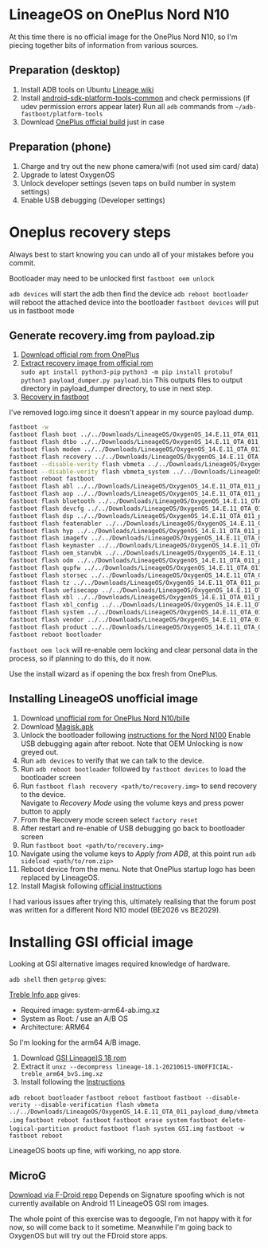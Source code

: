 # LineageOS on OnePlus Nord N10

At this time there is no official image for the OnePlus Nord N10, so I'm piecing together bits of information from various sources.

## Preparation (desktop)

1. Install ADB tools on Ubuntu [Lineage wiki](https://wiki.lineageos.org/adb_fastboot_guide.html#installing-adb-and-fastboot)
1. Install [android-sdk-platform-tools-common](https://developer.android.com/studio/run/device) and check permissions (if udev permission errors appear later)
   Run all `adb` commands from `~/adb-fastboot/platform-tools` 
1. Download [OnePlus official build](https://www.oneplus.com/uk/support/softwareupgrade/details?code=PM1605857280263) just in case 


## Preparation (phone)

1. Charge and try out the new phone camera/wifi (not used sim card/ data)
1. Upgrade to latest OxygenOS
1. Unlock developer settings (seven taps on build number in system settings)
1. Enable USB debugging (Developer settings)


# Oneplus recovery steps

Always best to start knowing you can undo all of your mistakes before you commit.

Bootloader may need to be unlocked first `fastboot oem unlock`

`adb devices` will start the adb then find the device
`adb reboot bootloader` will reboot the attached device into the bootloader
`fastboot devices` will put us in fastboot mode

## Generate recovery.img from payload.zip

1. [Download official rom from OnePlus](https://www.oneplus.com/uk/support/softwareupgrade/details?code=PM1605857280263)  
1. [Extract recovery image from official rom](https://www.droidwin.com/extract-stock-recovery-oneplus-oxygenos-stock-rom/)  
   `sudo apt install python3-pip`
   `python3 -m pip install protobuf`
   `python3 payload_dumper.py payload.bin` 
   This outputs files to output directory in payload_dumper directory, to use in next step.
1. [Recovery in fastboot](https://www.droidwin.com/restore-oneplus-nord-stock-fastboot-commands/)

I've removed logo.img since it doesn't appear in my source payload dump.
```bash
fastboot -w
fastboot flash boot ../../Downloads/LineageOS/OxygenOS_14.E.11_OTA_011_payload_dump/boot.img
fastboot flash dtbo ../../Downloads/LineageOS/OxygenOS_14.E.11_OTA_011_payload_dump/dtbo.img
fastboot flash modem ../../Downloads/LineageOS/OxygenOS_14.E.11_OTA_011_payload_dump/modem.img
fastboot flash recovery ../../Downloads/LineageOS/OxygenOS_14.E.11_OTA_011_payload_dump/recovery.img
fastboot --disable-verity flash vbmeta ../../Downloads/LineageOS/OxygenOS_14.E.11_OTA_011_payload_dump/vbmeta.img
fastboot --disable-verity flash vbmeta_system ../../Downloads/LineageOS/OxygenOS_14.E.11_OTA_011_payload_dump/vbmeta_system.img
fastboot reboot fastboot
fastboot flash abl ../../Downloads/LineageOS/OxygenOS_14.E.11_OTA_011_payload_dump/abl.img
fastboot flash aop ../../Downloads/LineageOS/OxygenOS_14.E.11_OTA_011_payload_dump/aop.img
fastboot flash bluetooth ../../Downloads/LineageOS/OxygenOS_14.E.11_OTA_011_payload_dump/bluetooth.img
fastboot flash devcfg ../../Downloads/LineageOS/OxygenOS_14.E.11_OTA_011_payload_dump/devcfg.img
fastboot flash dsp ../../Downloads/LineageOS/OxygenOS_14.E.11_OTA_011_payload_dump/dsp.img
fastboot flash featenabler ../../Downloads/LineageOS/OxygenOS_14.E.11_OTA_011_payload_dump/featenabler.img
fastboot flash hyp ../../Downloads/LineageOS/OxygenOS_14.E.11_OTA_011_payload_dump/hyp.img
fastboot flash imagefv ../../Downloads/LineageOS/OxygenOS_14.E.11_OTA_011_payload_dump/imagefv.img
fastboot flash keymaster ../../Downloads/LineageOS/OxygenOS_14.E.11_OTA_011_payload_dump/keymaster.img
fastboot flash oem_stanvbk ../../Downloads/LineageOS/OxygenOS_14.E.11_OTA_011_payload_dump/oem_stanvbk.img
fastboot flash odm ../../Downloads/LineageOS/OxygenOS_14.E.11_OTA_011_payload_dump/odm.img
fastboot flash qupfw ../../Downloads/LineageOS/OxygenOS_14.E.11_OTA_011_payload_dump/qupfw.img
fastboot flash storsec ../../Downloads/LineageOS/OxygenOS_14.E.11_OTA_011_payload_dump/storsec.img
fastboot flash tz ../../Downloads/LineageOS/OxygenOS_14.E.11_OTA_011_payload_dump/tz.img
fastboot flash uefisecapp ../../Downloads/LineageOS/OxygenOS_14.E.11_OTA_011_payload_dump/uefisecapp.img
fastboot flash xbl ../../Downloads/LineageOS/OxygenOS_14.E.11_OTA_011_payload_dump/xbl.img
fastboot flash xbl_config ../../Downloads/LineageOS/OxygenOS_14.E.11_OTA_011_payload_dump/xbl_config.img
fastboot flash system ../../Downloads/LineageOS/OxygenOS_14.E.11_OTA_011_payload_dump/system.img
fastboot flash vendor ../../Downloads/LineageOS/OxygenOS_14.E.11_OTA_011_payload_dump/vendor.img
fastboot flash product ../../Downloads/LineageOS/OxygenOS_14.E.11_OTA_011_payload_dump/product.img
fastboot reboot bootloader
```

`fastboot oem lock` will re-enable oem locking and clear personal data in the process, so if planning to do this, do it now.

Use the install wizard as if opening the box fresh from OnePlus.












## Installing LineageOS unofficial image

1. Download [unofficial rom for OnePlus Nord N10/bille](https://forum.xda-developers.com/t/rom-unofficial-lineageos-18-1-oneplus-nord-n10-billie.4255655/)
1. Download [Magisk.apk](https://github.com/topjohnwu/Magisk/releases)
1. Unlock the bootloader following [instructions for the Nord N100](https://wiki.lineageos.org/devices/avicii/install)
   Enable USB debugging again after reboot.  Note that OEM Unlocking is now greyed out.
1. Run `adb devices` to verify that we can talk to the device.
1. Run `adb reboot bootloader` followed by `fastboot devices` to load the bootloader screen
1. Run `fastboot flash recovery <path/to/recovery.img>` to send recovery to the device.  
   Navigate to _Recovery Mode_ using the volume keys and press power button to apply
1. From the Recovery mode screen select `factory reset`
1. After restart and re-enable of USB debugging go back to bootloader screen
1. Run `fastboot boot <path/to/recovery.img>`
1. Navigate using the volume keys to _Apply from ADB_, at this point run `adb sideload <path/to/rom.zip>`
1. Reboot device from the menu.  Note that OnePlus startup logo has been replaced by LineageOS.
1. Install Magisk following [official instructions](https://topjohnwu.github.io/Magisk/install.html)

I had various issues after trying this, ultimately realising that the forum post was written for a different Nord N10 model (BE2026 vs BE2029).  



# Installing GSI official image

Looking at GSI alternative images required knowledge of hardware. 

`adb shell` then `getprop` gives:  

[ro.vendor.product.cpu.abilist]: [arm64-v8a,armeabi-v7a,armeabi]
[ro.vendor.product.cpu.abilist32]: [armeabi-v7a,armeabi]
[ro.vendor.product.cpu.abilist64]: [arm64-v8a]

[Treble Info app](https://github.com/penn5/TrebleCheck) gives:
- Required image: system-arm64-ab.img.xz
- System as Root: / use an A/B OS
- Architecture: ARM64

So I'm looking for the arm64 A/B image.

1. Download [GSI Lineage)S 18 rom](https://forum.xda-developers.com/t/gsi-11-lineageos-18-x-gsi-all-archs.4205461/)
1. Extract it `unxz --decompress lineage-18.1-20210615-UNOFFICIAL-treble_arm64_bvS.img.xz`
1. Install following the [Instructions](https://forum.xda-developers.com/t/flashing-gsi-roms-onto-your-nord-n10-5g.4294113/)

`adb reboot bootloader`
`fastboot reboot fastboot`
`fastboot --disable-verity --disable-verification flash vbmeta ../../Downloads/LineageOS/OxygenOS_14.E.11_OTA_011_payload_dump/vbmeta.img`
`fastboot reboot fastboot`
`fastboot erase system`
`fastboot delete-logical-partition product`
`fastboot flash system GSI.img`
`fastboot -w`
`fastboot reboot`

LineageOS boots up fine, wifi working, no app store.


## MicroG

[Download via F-Droid repo](https://microg.org/download.html)
Depends on Signature spoofing which is not currently available on Android 11 LineageOS GSI rom images.

The whole point of this exercise was to degoogle, I'm not happy with it for now, so will come back to it sometime.
Meanwhile I'm going back to OxygenOS but will try out the FDroid store apps.

